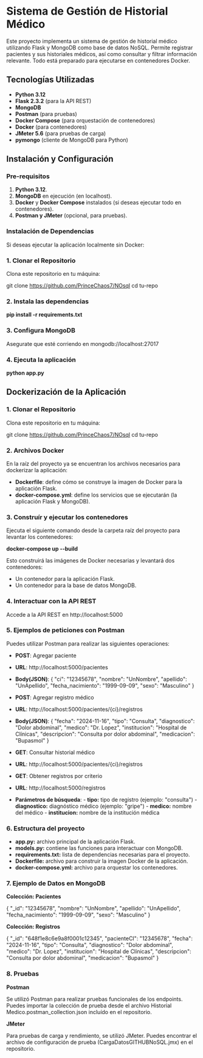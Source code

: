 # Sistema de Gestión de Historial Médico

Este proyecto implementa un sistema de gestión de historial médico utilizando Flask y MongoDB como base de datos NoSQL. Permite registrar pacientes y sus historiales médicos, así como consultar y filtrar información relevante. Todo está preparado para ejecutarse en contenedores Docker.

## Tecnologías Utilizadas

- **Python 3.12**
- **Flask 2.3.2** (para la API REST)
- **MongoDB**
- **Postman** (para pruebas)
- **Docker Compose** (para orquestación de contenedores)
- **Docker** (para contenedores)
- **JMeter 5.6** (para pruebas de carga)
- **pymongo** (cliente de MongoDB para Python)

## Instalación y Configuración

### Pre-requisitos

1. **Python 3.12**.
2. **MongoDB** en ejecución (en localhost).
3. **Docker** y **Docker Compose** instalados (si deseas ejecutar todo en contenedores).
4. **Postman y JMeter** (opcional, para pruebas).

### Instalación de Dependencias

Si deseas ejecutar la aplicación localmente sin Docker:

### 1. Clonar el Repositorio

Clona este repositorio en tu máquina:

git clone https://github.com/PrinceChaos7/NOsql
cd tu-repo

### 2. Instala las dependencias

**pip install -r requirements.txt**

### 3. Configura MongoDB

Asegurate que esté corriendo en mongodb://localhost:27017

### 4. Ejecuta la aplicación

**python app.py**

## Dockerización de la Aplicación

### 1. Clonar el Repositorio

Clona este repositorio en tu máquina:

git clone https://github.com/PrinceChaos7/NOsql
cd tu-repo

### 2. Archivos Docker

En la raíz del proyecto ya se encuentran los archivos necesarios para dockerizar la aplicación:

- **Dockerfile**: define cómo se construye la imagen de Docker para la aplicación Flask.
- **docker-compose.yml**: define los servicios que se ejecutarán (la aplicación Flask y MongoDB).

### 3. Construír y ejecutar los contenedores

Ejecuta el siguiente comando desde la carpeta raíz del proyecto para levantar los contenedores:

**docker-compose up --build**

Esto construirá las imágenes de Docker necesarias y levantará dos contenedores:

- Un contenedor para la aplicación Flask.
- Un contenedor para la base de datos MongoDB.

### 4. Interactuar con la API REST

Accede a la API REST en http://localhost:5000

### 5. Ejemplos de peticiones con Postman

Puedes utilizar Postman para realizar las siguientes operaciones:

- **POST**: Agregar paciente

- **URL**: http://localhost:5000/pacientes
- **Body(JSON)**:
				{
					"ci": "12345678",
					"nombre": "UnNombre",
					"apellido": "UnApellido",
					"fecha_nacimiento": "1999-09-09",
					"sexo": "Masculino"
				}
				
- **POST**: Agregar registro médico

- **URL**: http://localhost:5000/pacientes/{ci}/registros
- **Body(JSON)**:
				{
					"fecha": "2024-11-16",
					"tipo": "Consulta",
					"diagnostico": "Dolor abdominal",
					"medico": "Dr. Lopez",
					"institucion": "Hospital de Clínicas",
					"descripcion": "Consulta por dolor abdominal",
					"medicacion": "Bupasmol"
				}
				
- **GET**: Consultar historial médico

- **URL**: http://localhost:5000/pacientes/{ci}/registros

- **GET**: Obtener registros por criterio

- **URL**: http://localhost:5000/registros
- **Parámetros de búsqueda**:
							- **tipo:** tipo de registro (ejemplo: "consulta")
							- **diagnostico:** diagnóstico médico (ejemplo: "gripe")
							- **medico:** nombre del médico
							- **institucion:** nombre de la institución médica
							

### 6. Estructura del proyecto

- **app.py:** archivo principal de la aplicación Flask.
- **models.py:** contiene las funciones para interactuar con MongoDB.
- **requirements.txt:** lista de dependencias necesarias para el proyecto.
- **Dockerfile:** archivo para construir la imagen Docker de la aplicación.
- **docker-compose.yml:** archivo para orquestar los contenedores.
							

### 7. Ejemplo de Datos en MongoDB

**Colección: Pacientes**

{
  "_id": "12345678",
  "nombre": "UnNombre",
  "apellido": "UnApellido",
  "fecha_nacimiento": "1999-09-09",
  "sexo": "Masculino"
}

**Colección: Registros**

{
  "_id": "648f1e8c6e9a8f0001c12345",
  "pacienteCI": "12345678",
  "fecha": "2024-11-16",
  "tipo": "Consulta",
  "diagnostico": "Dolor abdominal",
  "medico": "Dr. Lopez",
  "institucion": "Hospital de Clínicas",
  "descripcion": "Consulta por dolor abdominal",
  "medicacion": "Bupasmol"
}

### 8. Pruebas

**Postman**

Se utilizó Postman para realizar pruebas funcionales de los endpoints. Puedes importar la colección de prueba desde el archivo Historial Medico.postman_collection.json incluído en el repositorio.

**JMeter**

Para pruebas de carga y rendimiento, se utilizó JMeter. Puedes encontrar el archivo de configuración de prueba (CargaDatosGITHUBNoSQL.jmx) en el repositorio.
